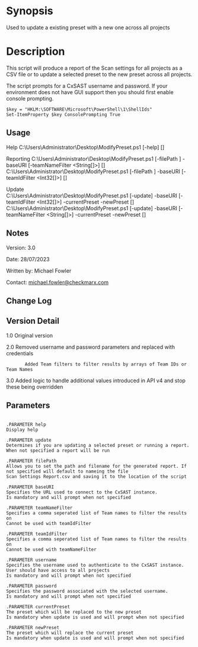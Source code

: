 # Synopsis
Used to update a existing preset with a new one across all projects

# Description
This script will produce a report of the Scan settings for all projects as a 
CSV file or to update a selected preset to the new preset across all projects.

The script prompts for a CxSAST username and password. If your environment does not have GUI support then you should first enable console prompting.

    $key = "HKLM:\SOFTWARE\Microsoft\PowerShell\1\ShellIds"
    Set-ItemProperty $key ConsolePrompting True

## Usage
Help
    C:\Users\Administrator\Desktop\ModifyPreset.ps1 [-help] [<CommonParameters>]
    
Reporting
    C:\Users\Administrator\Desktop\ModifyPreset.ps1 [-filePath <String>] -baseURI <String> [-teamNameFilter <String[]>] [<CommonParameters>]
    C:\Users\Administrator\Desktop\ModifyPreset.ps1 [-filePath <String>] -baseURI <String> [-teamIdFilter <Int32[]>] [<CommonParameters>]    

Update   
    C:\Users\Administrator\Desktop\ModifyPreset.ps1 [-update] -baseURI <String> [-teamIdFilter <Int32[]>] -currentPreset <String> -newPreset <String> [<CommonParameters>]  
    C:\Users\Administrator\Desktop\ModifyPreset.ps1 [-update] -baseURI <String> [-teamNameFilter <String[]>] -currentPreset <String> -newPreset <String> [<CommonParameters>]

## Notes
Version:     3.0

Date:        28/07/2023

Written by:  Michael Fowler

Contact:     michael.fowler@checkmarx.com

## Change Log
Version    Detail
-----------------
1.0        Original version

2.0        Removed username and password parameters and replaced with credentials

           Added Team filters to filter results by arrays of Team IDs or Team Names
           
3.0        Added logic to handle additional values introduced in API v4 and stop these being overridden         

## Parameters
```

.PARAMETER help
Display help

.PARAMETER update
Determines if you are updating a selected preset or running a report.
When not specified a report will be run

.PARAMETER filePath
Allows you to set the path and filename for the generated report. If not specified will default to nameing the file
Scan Settings Report.csv and saving it to the location of the script

.PARAMETER baseURI
Specifies the URL used to connect to the CxSAST instance.
Is mandatory and will prompt when not specified

.PARAMETER teamNameFilter
Specifies a comma seperated list of Team names to filter the results on
Cannot be used with teamIdFilter

.PARAMETER teamIdFilter
Specifies a comma seperated list of Team names to filter the results on
Cannot be used with teamNameFilter

.PARAMETER username
Specifies the username used to authenticate to the CxSAST instance.
User should have access to all projects
Is mandatory and will prompt when not specified

.PARAMETER password
Specifies the password associated with the selected username.
Is mandatory and will prompt when not specified

.PARAMETER currentPreset
The preset which will be replaced to the new preset
Is mandatory when update is used and will prompt when not specified

.PARAMETER newPreset
The preset which will replace the current preset
Is mandatory when update is used and will prompt when not specified

```